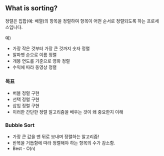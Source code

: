 ## What is sorting?

정렬은 집합(예: 배열)의 항목을 정렬하여 항목이 어떤 순서로 정렬되도록 하는 프로세스입니다.

예)

- 가장 작은 것부터 가장 큰 것까지 숫자 정렬
- 알파벳 순으로 이름 정렬
- 개봉 연도를 기준으로 영화 정렬
- 수익에 따라 동영상 정렬

### 목표

- 버블 정렬 구현
- 선택 정렬 구현
- 삽입 정렬 구현
- 이러한 간단한 정렬 알고리즘을 배우는 것이 왜 중요한지 이해

### Bubble Sort
- 가장 큰 값을 맨 뒤로 보내며 정렬하는 알고리즘!
- 반복을 거듭함에 따라 정렬해야 하는 항목의 수가 감소함.
- Best - O(n)